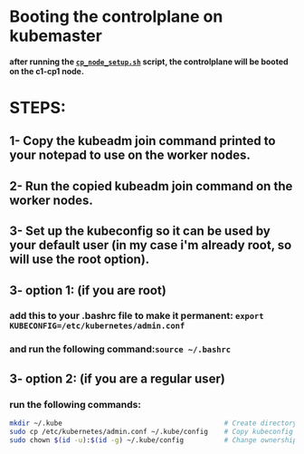 
# Booting the controlplane on kubemaster

#### after running the [`cp_node_setup.sh`](#cp_node_setup.sh) script, the controlplane will be booted on the c1-cp1 node. 

# STEPS:

## 1- Copy the kubeadm join command printed to your notepad to use on the worker nodes.

## 2- Run the copied kubeadm join command on the worker nodes.

## 3- Set up the kubeconfig so it can be used by your default user (in my case i'm already root, so will use the root option).

## 3- option 1: (if you are root) 

###   add this to your .bashrc file to make it permanent: `export KUBECONFIG=/etc/kubernetes/admin.conf` 

###   and run the following command:`source ~/.bashrc`

## 3- option 2: (if you are a regular user)

###  run the following commands:

```bash
mkdir ~/.kube                                        # Create directory for kubeconfig.
sudo cp /etc/kubernetes/admin.conf ~/.kube/config    # Copy kubeconfig file to the directory.
sudo chown $(id -u):$(id -g) ~/.kube/config          # Change ownership of kubeconfig file.
```

